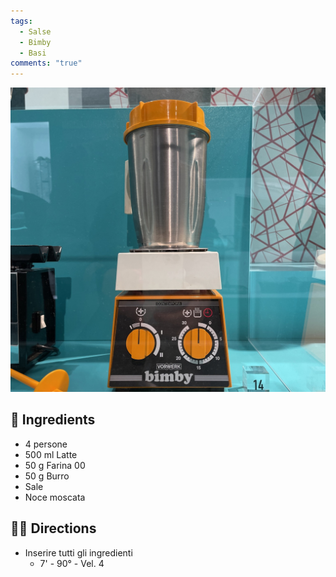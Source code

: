 ```yaml
---
tags:
  - Salse
  - Bimby
  - Basi
comments: "true"
---
```


![](../images/bimby.jpeg)

## 🧾 Ingredients

- 4 persone
- 500 ml Latte
- 50 g Farina 00
- 50 g Burro
- Sale
- Noce moscata

## 👩‍🍳 Directions

- Inserire tutti gli ingredienti
	-  7' - 90° - Vel. 4
